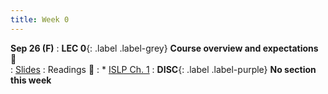 ```yaml
---
title: Week 0 
---
```



**Sep 26 (F)**
: **LEC 0**{: .label .label-grey} **Course overview and expectations** 🎥  
    : [Slides](https://canvas.ucsd.edu/courses/68350/files/16049114?module_item_id=2972836)
: Readings 📖
: * [ISLP Ch. 1](https://www.statlearning.com/)
: **DISC**{: .label .label-purple} **No section this week** 
